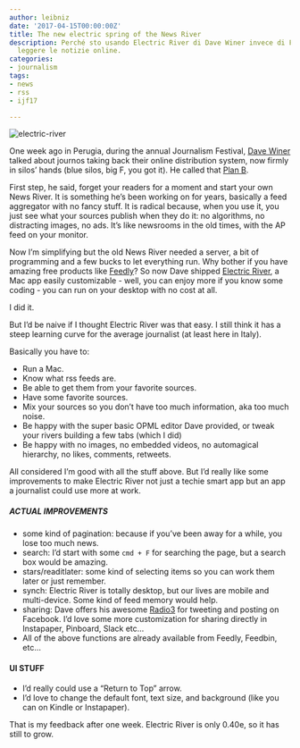 ```yaml
---
author: leibniz
date: '2017-04-15T00:00:00Z'
title: The new electric spring of the News River
description: Perché sto usando Electric River di Dave Winer invece di Facebook per
  leggere le notizie online.
categories:
- journalism
tags:
- news
- rss
- ijf17

---
```

![electric-river](/images/vault/electric-river.jpg)

One week ago in Perugia, during the annual Journalism Festival, [Dave Winer](https://scripting.com) talked about journos taking back their online distribution system, now firmly in silos’ hands (blue silos, big F, you got it). He called that [Plan B](https://www.festivaldelgiornalismo.com/programme/2017/plan-b-making-a-home-for-news-on-the-open-web).

First step, he said, forget your readers for a moment and start your own News River. It is something he’s been working on for years, basically a feed aggregator with no fancy stuff. It is radical because, when you use it, you just see what your sources publish when they do it: no algorithms, no distracting images, no ads. It’s like newsrooms in the old times, with the AP feed on your monitor. 

Now I’m simplifying but the old News River needed a server, a bit of programming and a few bucks to let everything run. Why bother if you have amazing free products like [Feedly](https://feedly.com/)? So now Dave shipped [Electric River](https://rss2.io/electric/), a Mac app easily customizable - well, you can enjoy more if you know some coding - you can run on your desktop with no cost at all.

I did it. 

But I’d be naive if I thought Electric River was that easy. I still think it has a steep learning curve for the average journalist (at least here in Italy).

Basically you have to: 

* Run a Mac. 
* Know what rss feeds are.
* Be able to get them from your favorite sources.
* Have some favorite sources.
* Mix your sources so you don’t have too much information, aka too much noise.
* Be happy with the super basic OPML editor Dave provided, or tweak your rivers building a few tabs (which I did)
* Be happy with no images, no embedded videos, no automagical hierarchy, no likes, comments, retweets.

All considered I’m good with all the stuff above. But I’d really like some improvements to make Electric River not just a techie smart app but an app a journalist could use more at work. 


##### ACTUAL IMPROVEMENTS
* some kind of pagination: because if you’ve been away for a while, you lose too much news.
* search: I’d start with some `cmd + F` for searching the page, but a search box would be amazing. 
* stars/readitlater: some kind of selecting items so you can work them later or just remember.
* synch: Electric River is totally desktop, but our lives are mobile and multi-device. Some kind of feed memory would help. 
* sharing: Dave offers his awesome [Radio3](https://radio3.io/) for tweeting and posting on Facebook. I’d love some more customization for sharing directly in Instapaper, Pinboard, Slack etc…
* All of the above functions are already available from Feedly, Feedbin, etc…
	  
#### UI STUFF
* I’d really could use a “Return to Top” arrow. 
* I’d love to change the default font, text size, and background (like you can on Kindle or Instapaper).

That is my feedback after one week. Electric River is only 0.40e, so it has still to grow.